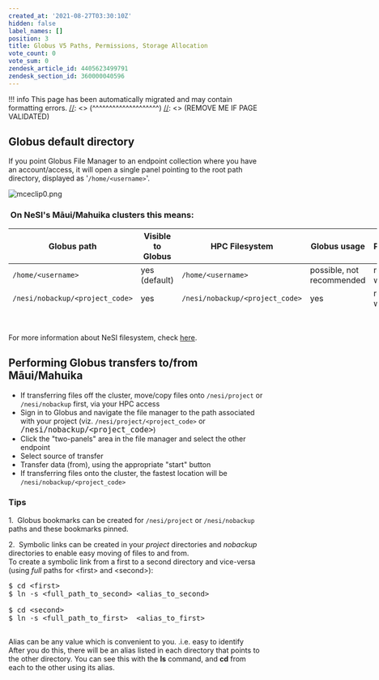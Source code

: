 ```yaml
---
created_at: '2021-08-27T03:30:10Z'
hidden: false
label_names: []
position: 3
title: Globus V5 Paths, Permissions, Storage Allocation
vote_count: 0
vote_sum: 0
zendesk_article_id: 4405623499791
zendesk_section_id: 360000040596
---
```



[//]: <> (REMOVE ME IF PAGE VALIDATED)
[//]: <> (vvvvvvvvvvvvvvvvvvvv)
!!! info
    This page has been automatically migrated and may contain formatting errors.
[//]: <> (^^^^^^^^^^^^^^^^^^^^)
[//]: <> (REMOVE ME IF PAGE VALIDATED)
<h2>Globus default directory</h2>
<p>If you point Globus File Manager to an endpoint collection where you have an account/access, it will open a single panel pointing to the root path directory, displayed as '<code>/home/&lt;username&gt;</code>'.</p>
<p><img src="https://support.nesi.org.nz/hc/article_attachments/4408734639887" alt="mceclip0.png"></p>
<h3> On NeSI's Māui/Mahuika clusters this means:</h3>
<table style="height: 160px; width: 728px;">
<thead>
<tr style="height: 44px;">
<th style="width: 178.783px; height: 44px;">Globus path</th>
<th style="width: 101.033px; height: 44px;">Visible to Globus</th>
<th style="width: 181.817px; height: 44px;">HPC Filesystem</th>
<th style="width: 130.15px; height: 44px;">Globus usage</th>
<th style="width: 120.217px; height: 44px;">Permissions</th>
</tr>
</thead>
<tbody>
<tr style="height: 44px;">
<td style="width: 170.783px; height: 44px;"><code>/home/&lt;username&gt;</code></td>
<td style="width: 93.0333px; height: 44px;">yes (default)</td>
<td style="width: 173.817px; height: 44px;"><code>/home/&lt;username&gt;</code></td>
<td style="width: 122.15px; height: 44px;">possible, not recommended</td>
<td style="width: 112.217px; height: 44px;">read and write access</td>
</tr>
<tr>
<td style="width: 170.783px; height: 36px;"><code>/nesi/nobackup/&lt;project_code&gt;</code></td>
<td style="width: 93.0333px; height: 36px;">yes</td>
<td style="width: 173.817px; height: 36px;"><code>/nesi/nobackup/&lt;project_code&gt;</code></td>
<td style="width: 122.15px; height: 36px;">yes</td>
<td style="width: 112.217px; height: 36px;">read and write access</td>
</tr>
<tr>
<td style="width: 170.783px; height: 36px;"><code>/nesi/project/&lt;project_code&gt;</code></td>
<td style="width: 93.0333px; height: 36px;">yes</td>
<td style="width: 173.817px; height: 36px;"><code>/nesi/project/&lt;project_code&gt;</code></td>
<td style="width: 122.15px; height: 36px;">yes</td>
<td style="width: 112.217px; height: 36px;">
<strong>read only</strong> access</td>
</tr>
</tbody>
</table>
<p> </p>
<p>For more information about NeSI filesystem, check <a style="background-color: #ffffff;" href="https://support.nesi.org.nz/hc/en-gb/articles/360000177256-NeSI-File-Systems-and-Quotas" target="_self" rel="undefined">here</a>.</p>
<h2>Performing Globus transfers to/from Māui/Mahuika</h2>
<ul>
<li>If transferring files off the cluster, move/copy files onto <code>/nesi/project</code> or <code>/nesi/nobackup</code> first, via your HPC access</li>
<li>Sign in to Globus and navigate the file manager to the path associated with your project (viz. <code>/nesi/project/&lt;project_code&gt;</code> or <code style="font-size: 15px;">/nesi/nobackup/&lt;project_code&gt;</code>)</li>
<li>Click the "two-panels" area in the file manager and select the other endpoint</li>
<li>Select source of transfer</li>
<li>Transfer data (from), using the appropriate "start" button</li>
<li>If transferring files onto the cluster, the fastest location will be <code>/nesi/nobackup/&lt;project_code&gt;</code>
</li>
</ul>
<h3>Tips</h3>
<p>1.  Globus bookmarks can be created for <code>/nesi/project</code> or <code>/nesi/nobackup</code> paths and these bookmarks pinned.</p>
<p>2.  Symbolic links can be created in your <em>project</em> directories and <em>nobackup</em> directories to enable easy moving of files to and from.<br>To create a symbolic link from a first to a second directory and vice-versa (using <em>full</em> paths for &lt;first&gt; and &lt;second&gt;):</p>
<pre>$ cd &lt;first&gt;<br>$ ln -s &lt;full_path_to_second&gt; &lt;alias_to_second&gt;<br> <br>$ cd &lt;second&gt;<br>$ ln -s &lt;full_path_to_first&gt;  &lt;alias_to_first&gt;<br><br></pre>
<p>Alias can be any value which is convenient to you. .i.e. easy to identify <br>After you do this, there will be an alias listed in each directory that points to the other directory. You can see this with the <strong>ls</strong> command, and <strong>cd</strong> from each to the other using its alias.</p>
<p> </p>